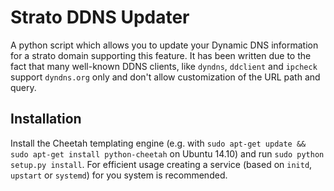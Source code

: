 # Strato DDNS Updater
A python script which allows you to update your Dynamic DNS information for a strato domain supporting this feature. It has been written due to the fact that many well-known DDNS clients, like `dyndns`, `ddclient` and `ipcheck` support `dyndns.org` only and don't allow customization of the URL path and query.

## Installation
Install the Cheetah templating engine (e.g. with `sudo apt-get update && sudo apt-get install python-cheetah` on Ubuntu 14.10) and run `sudo python setup.py install`. For efficient usage creating a service (based on `initd`, `upstart` or `systemd`) for you system is recommended.
